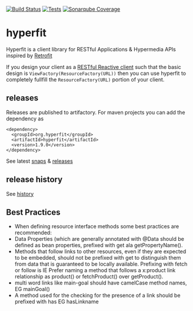 [![Build Status](http://bitwise-shields.dev/jenkins/s/http/jenkins.body.prod/Hyperfit%20-%20Publish%20to%20Artifactory.svg)](http://jenkins/job/Hyperfit%20-%20Publish%20to%20Artifactory/)
[![Tests](http://bitwise-shields.dev/jenkins/t/http/jenkins.body.prod/Hyperfit%20-%20Publish%20to%20Artifactory.svg)](http://jenkins/job/Hyperfit%20-%20Publish%20to%20Artifactory/)
[![Sonarqube Coverage](http://bitwise-shields.dev/sonar/http/sonarqube.body.prod:9000/org.hyperfit:hyperfit-root/coverage.svg)](http://sonarqube.body.prod:9000/dashboard/index/org.hyperfit:hyperfit-root)


hyperfit
========

Hyperfit is a client library for RESTful Applications &amp; Hypermedia APIs inspired by [Retrofit](http://square.github.io/retrofit/)

If you design your client as a [RESTful Reactive client]() such that the basic design is ```ViewFactory(ResourceFactory(URL))```
then you can use hyperfit to completely fullfill the ```ResourceFactory(URL)``` portion of your client.

## releases
Releases are published to artifactory.  For maven projects you can add the dependency as
```
<dependency>
  <groupId>org.hyperfit</groupId>
  <artifactId>hyperfit</artifactId>
  <version>1.9.0</version>
</dependency>
```
See latest [snaps](http://artifactory/simple/libs-snapshot-local/org/hyperfit/hyperfit/) & [releases](http://artifactory/simple/libs-release-local/org/hyperfit/hyperfit/)

## release history
See [history](history.md)


## Best Practices
* When defining resource interface methods some best practices are recommended:
 * Data Properties (which are generally annotated with @Data should be defined as bean properties, prefixed with get ala getPropertyName().  
 * Methods that follow links to other resources, even if they are expected to be embedded, should not be prefixed with get to distinguish them from data that is guaranteed to be locally available.  Prefixing with fetch or follow is   IE Prefer naming a method that follows a x:product link relationship as product() or fetchProduct() over getProduct().
 * multi word links like main-goal should have camelCase method names, EG mainGoal()
 * A method used for the checking for the presence of a link should be prefixed with has EG hasLinkname
